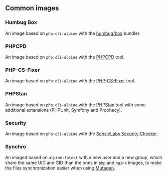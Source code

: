 ## Common images

### Humbug Box
An image based on `php:cli-alpine` with the [humbug/box](https://github.com/humbug/box) bundler.

### PHPCPD
An image based on `php:cli-alpine` with the [PHPCPD](https://github.com/sebastianbergmann/phpcpd) tool.

### PHP-CS-Fixer
An image based on `php:cli-alpine` with the [PHP-CS-Fixer](https://github.com/FriendsOfPHP/PHP-CS-Fixer) tool.

### PHPStan
An image based on `php:cli-alpine` with the [PHPStan](https://github.com/phpstan/phpstan) tool with some additional
extensions (PHPUnit, Symfony and Prophecy).

### Security
An image based on `php:cli-alpine` with the
[SensioLabs Security Checker](https://github.com/sensiolabs/security-checker).

### Synchro
An imaged based on `alpine:latest` with a new user and a new group, which share the same UID and GID than the ones
in `php` and `nginx` images, to make the files synchronization easier when using [Mutagen](https://mutagen.io/).
